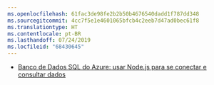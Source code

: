```yaml
---
ms.openlocfilehash: 61fac3de98fe2b2b50b4676540dadd1f787dd348
ms.sourcegitcommit: 4cc7f5e1e4601065bfcb4c2eeb7d47ad0bec61f8
ms.translationtype: HT
ms.contentlocale: pt-BR
ms.lasthandoff: 07/24/2019
ms.locfileid: "68430645"
---
```

- [Banco de Dados SQL do Azure: usar Node.js para se conectar e consultar dados](/azure/sql-database/sql-database-connect-query-nodejs?toc=/azure/javascript/toc.json&bc=/azure/javascript/breadcrumb/toc.json)
